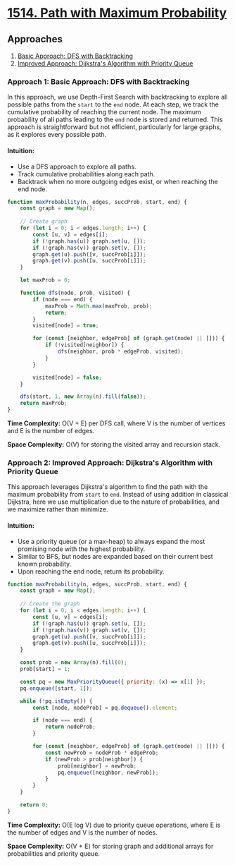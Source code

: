 # [1514. Path with Maximum Probability](https://leetcode.com/problems/path-with-maximum-probability/)

## Approaches

1. [Basic Approach: DFS with Backtracking](#approach-1-basic-approach-dfs-with-backtracking)
2. [Improved Approach: Dijkstra's Algorithm with Priority Queue](#approach-2-improved-approach-dijkstras-algorithm-with-priority-queue)

### Approach 1: Basic Approach: DFS with Backtracking

In this approach, we use Depth-First Search with backtracking to explore all possible paths from the `start` to the `end` node. At each step, we track the cumulative probability of reaching the current node. The maximum probability of all paths leading to the `end` node is stored and returned. This approach is straightforward but not efficient, particularly for large graphs, as it explores every possible path.

#### Intuition:

- Use a DFS approach to explore all paths.
- Track cumulative probabilities along each path.
- Backtrack when no more outgoing edges exist, or when reaching the end node.

```javascript
function maxProbability(n, edges, succProb, start, end) {
    const graph = new Map();
    
    // Create graph
    for (let i = 0; i < edges.length; i++) {
        const [u, v] = edges[i];
        if (!graph.has(u)) graph.set(u, []);
        if (!graph.has(v)) graph.set(v, []);
        graph.get(u).push([v, succProb[i]]);
        graph.get(v).push([u, succProb[i]]);
    }

    let maxProb = 0;

    function dfs(node, prob, visited) {
        if (node === end) {
            maxProb = Math.max(maxProb, prob);
            return;
        }
        visited[node] = true;

        for (const [neighbor, edgeProb] of (graph.get(node) || [])) {
            if (!visited[neighbor]) {
                dfs(neighbor, prob * edgeProb, visited);
            }
        }

        visited[node] = false;
    }

    dfs(start, 1, new Array(n).fill(false));
    return maxProb;
}
```

**Time Complexity:** O(V + E) per DFS call, where V is the number of vertices and E is the number of edges.

**Space Complexity:** O(V) for storing the visited array and recursion stack.

### Approach 2: Improved Approach: Dijkstra's Algorithm with Priority Queue

This approach leverages Dijkstra's algorithm to find the path with the maximum probability from `start` to `end`. Instead of using addition in classical Dijkstra, here we use multiplication due to the nature of probabilities, and we maximize rather than minimize.

#### Intuition:

- Use a priority queue (or a max-heap) to always expand the most promising node with the highest probability.
- Similar to BFS, but nodes are expanded based on their current best known probability.
- Upon reaching the end node, return its probability.

```javascript
function maxProbability(n, edges, succProb, start, end) {
    const graph = new Map();
    
    // Create the graph
    for (let i = 0; i < edges.length; i++) {
        const [u, v] = edges[i];
        if (!graph.has(u)) graph.set(u, []);
        if (!graph.has(v)) graph.set(v, []);
        graph.get(u).push([v, succProb[i]]);
        graph.get(v).push([u, succProb[i]]);
    }

    const prob = new Array(n).fill(0);
    prob[start] = 1;

    const pq = new MaxPriorityQueue({ priority: (x) => x[1] });
    pq.enqueue([start, 1]);

    while (!pq.isEmpty()) {
        const [node, nodeProb] = pq.dequeue().element;

        if (node === end) {
            return nodeProb;
        }

        for (const [neighbor, edgeProb] of (graph.get(node) || [])) {
            const newProb = nodeProb * edgeProb;
            if (newProb > prob[neighbor]) {
                prob[neighbor] = newProb;
                pq.enqueue([neighbor, newProb]);
            }
        }
    }

    return 0;
}
```

**Time Complexity:** O(E log V) due to priority queue operations, where E is the number of edges and V is the number of nodes.

**Space Complexity:** O(V + E) for storing graph and additional arrays for probabilities and priority queue.

